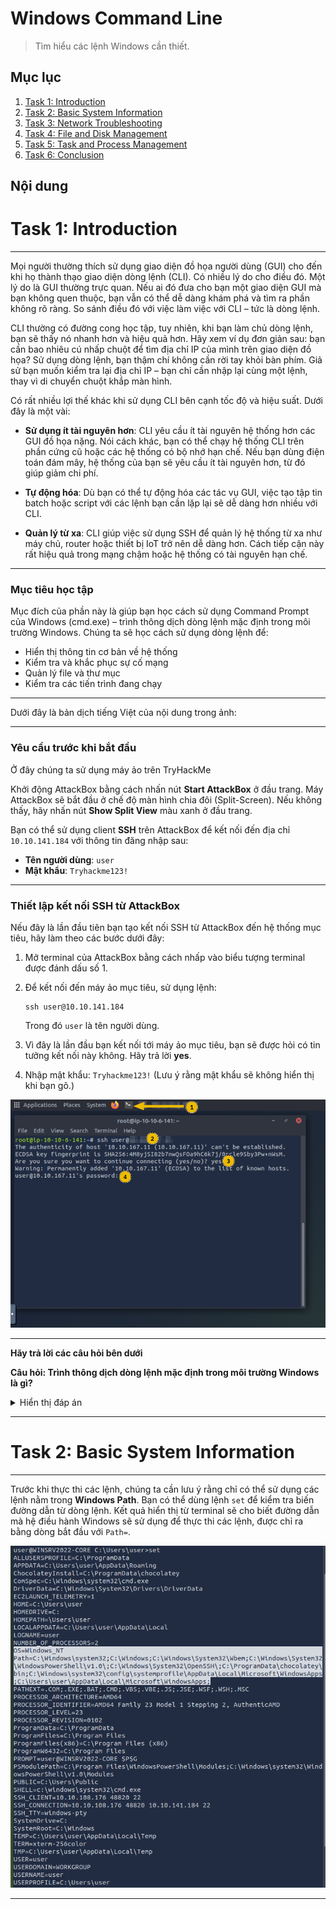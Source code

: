 # Windows Command Line

>Tìm hiểu các lệnh Windows cần thiết.

## Mục lục

1. [Task 1: Introduction](#task-1-introduction)  
2. [Task 2: Basic System Information](#task-2-basic-system-information)  
3. [Task 3: Network Troubleshooting](#task-3-network-troubleshooting)  
4. [Task 4: File and Disk Management](#task-4-file-and-disk-management)  
5. [Task 5: Task and Process Management](#task-5-task-and-process-management)  
6. [Task 6: Conclusion](#task-6-conclusion)

## Nội dung

# Task 1: Introduction

---

Mọi người thường thích sử dụng giao diện đồ họa người dùng (GUI) cho đến khi họ thành thạo giao diện dòng lệnh (CLI). Có nhiều lý do cho điều đó. Một lý do là GUI thường trực quan. Nếu ai đó đưa cho bạn một giao diện GUI mà bạn không quen thuộc, bạn vẫn có thể dễ dàng khám phá và tìm ra phần không rõ ràng. So sánh điều đó với việc làm việc với CLI – tức là dòng lệnh.

CLI thường có đường cong học tập, tuy nhiên, khi bạn làm chủ dòng lệnh, bạn sẽ thấy nó nhanh hơn và hiệu quả hơn. Hãy xem ví dụ đơn giản sau: bạn cần bao nhiêu cú nhấp chuột để tìm địa chỉ IP của mình trên giao diện đồ họa? Sử dụng dòng lệnh, bạn thậm chí không cần rời tay khỏi bàn phím. Giả sử bạn muốn kiểm tra lại địa chỉ IP – bạn chỉ cần nhập lại cùng một lệnh, thay vì di chuyển chuột khắp màn hình.

Có rất nhiều lợi thế khác khi sử dụng CLI bên cạnh tốc độ và hiệu suất. Dưới đây là một vài:

* **Sử dụng ít tài nguyên hơn**: CLI yêu cầu ít tài nguyên hệ thống hơn các GUI đồ họa nặng. Nói cách khác, bạn có thể chạy hệ thống CLI trên phần cứng cũ hoặc các hệ thống có bộ nhớ hạn chế. Nếu bạn dùng điện toán đám mây, hệ thống của bạn sẽ yêu cầu ít tài nguyên hơn, từ đó giúp giảm chi phí.

* **Tự động hóa**: Dù bạn có thể tự động hóa các tác vụ GUI, việc tạo tập tin batch hoặc script với các lệnh bạn cần lặp lại sẽ dễ dàng hơn nhiều với CLI.

* **Quản lý từ xa**: CLI giúp việc sử dụng SSH để quản lý hệ thống từ xa như máy chủ, router hoặc thiết bị IoT trở nên dễ dàng hơn. Cách tiếp cận này rất hiệu quả trong mạng chậm hoặc hệ thống có tài nguyên hạn chế.

---

### Mục tiêu học tập

Mục đích của phần này là giúp bạn học cách sử dụng Command Prompt của Windows (cmd.exe) – trình thông dịch dòng lệnh mặc định trong môi trường Windows. Chúng ta sẽ học cách sử dụng dòng lệnh để:

* Hiển thị thông tin cơ bản về hệ thống
* Kiểm tra và khắc phục sự cố mạng
* Quản lý file và thư mục
* Kiểm tra các tiến trình đang chạy

---

Dưới đây là bản dịch tiếng Việt của nội dung trong ảnh:

---

### Yêu cầu trước khi bắt đầu

Ở đây chúng ta sử dụng máy ảo trên TryHackMe

Khởi động AttackBox bằng cách nhấn nút **Start AttackBox** ở đầu trang. Máy AttackBox sẽ bắt đầu ở chế độ màn hình chia đôi (Split-Screen). Nếu không thấy, hãy nhấn nút **Show Split View** màu xanh ở đầu trang.

Bạn có thể sử dụng client **SSH** trên AttackBox để kết nối đến địa chỉ `10.10.141.184` với thông tin đăng nhập sau:

* **Tên người dùng**: `user`
* **Mật khẩu**: `Tryhackme123!`

---

### Thiết lập kết nối SSH từ AttackBox

Nếu đây là lần đầu tiên bạn tạo kết nối SSH từ AttackBox đến hệ thống mục tiêu, hãy làm theo các bước dưới đây:

1. Mở terminal của AttackBox bằng cách nhấp vào biểu tượng terminal được đánh dấu số 1.
2. Để kết nối đến máy ảo mục tiêu, sử dụng lệnh:

   ```
   ssh user@10.10.141.184
   ```

   Trong đó `user` là tên người dùng.
3. Vì đây là lần đầu bạn kết nối tới máy ảo mục tiêu, bạn sẽ được hỏi có tin tưởng kết nối này không. Hãy trả lời **yes**.
4. Nhập mật khẩu: `Tryhackme123!`
   (Lưu ý rằng mật khẩu sẽ không hiển thị khi bạn gõ.)

![](./img/1.1.png)

---

**Hãy trả lời các câu hỏi bên dưới**

**Câu hỏi: Trình thông dịch dòng lệnh mặc định trong môi trường Windows là gì?**

<details>
  <summary>Hiển thị đáp án</summary>
  Đáp án: `cmd.exe`
</details>

---

# Task 2: Basic System Information


---

Trước khi thực thi các lệnh, chúng ta cần lưu ý rằng chỉ có thể sử dụng các lệnh nằm trong **Windows Path**.
Bạn có thể dùng lệnh `set` để kiểm tra biến đường dẫn từ dòng lệnh.
Kết quả hiển thị từ terminal sẽ cho biết đường dẫn mà hệ điều hành Windows sẽ sử dụng để thực thi các lệnh, được chỉ ra bằng dòng bắt đầu với `Path=`.

![](./img/2.1.png)

---

